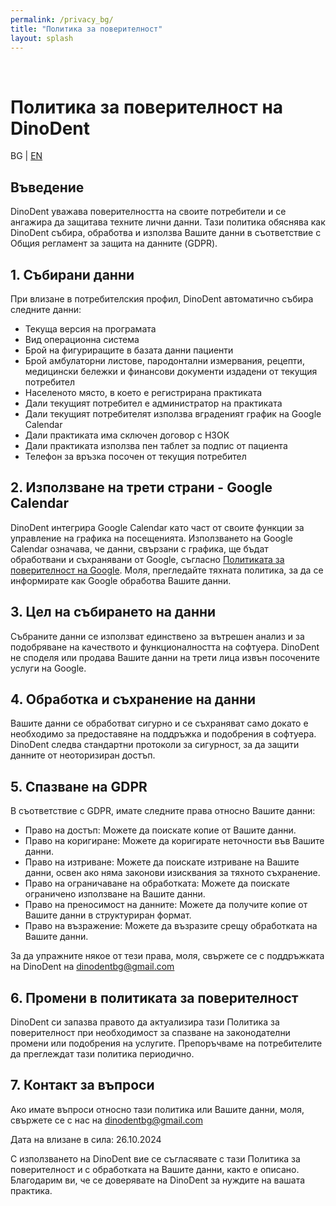 ```yaml
---
permalink: /privacy_bg/
title: "Политика за поверителност"
layout: splash
---
```

<br>



# Политика за поверителност на DinoDent 
BG | [EN](/privacy_en)


## Въведение

DinoDent уважава поверителността на своите потребители и се ангажира да защитава техните лични данни. Тази политика обяснява как DinoDent събира, обработва и използва Вашите данни в съответствие с Общия регламент за защита на данните (GDPR).

## 1. Събирани данни

При влизане в потребителския профил, DinoDent автоматично събира следните данни:

- Текуща версия на програмата
- Вид операционна система
- Брой на фигуриращите в базата данни пациенти
- Брой амбулаторни листове, пародонтални измервания, рецепти, медицински бележки и финансови документи издадени от текущия потребител
- Населеното място, в което е регистрирана практиката
- Дали текущият потребител е администратор на практиката
- Дали текущият потребителят използва вграденият график на Google Calendar
- Дали практиката има сключен договор с НЗОК
- Дали практиката използва пен таблет за подпис от пациента
- Телефон за връзка посочен от текущия потребител

## 2. Използване на трети страни - Google Calendar

DinoDent интегрира Google Calendar като част от своите функции за управление на графика на посещенията. Използването на Google Calendar означава, че данни, свързани с графика, ще бъдат обработвани и съхранявани от Google, съгласно [Политиката за поверителност на Google](https://policies.google.com/privacy?hl=bg). Моля, прегледайте тяхната политика, за да се информирате как Google обработва Вашите данни.

## 3. Цел на събирането на данни

Събраните данни се използват единствено за вътрешен анализ и за подобряване на качеството и функционалността на софтуера. DinoDent не споделя или продава Вашите данни на трети лица извън посочените услуги на Google.

## 4. Обработка и съхранение на данни

Вашите данни се обработват сигурно и се съхраняват само докато е необходимо за предоставяне на поддръжка и подобрения в софтуера. DinoDent следва стандартни протоколи за сигурност, за да защити данните от неоторизиран достъп.

## 5. Спазване на GDPR

В съответствие с GDPR, имате следните права относно Вашите данни:

- Право на достъп: Можете да поискате копие от Вашите данни.
- Право на коригиране: Можете да коригирате неточности във Вашите данни.
- Право на изтриване: Можете да поискате изтриване на Вашите данни, освен ако няма законови изисквания за тяхното съхранение.
- Право на ограничаване на обработката: Можете да поискате ограничено използване на Вашите данни.
- Право на преносимост на данните: Можете да получите копие от Вашите данни в структуриран формат.
- Право на възражение: Можете да възразите срещу обработката на Вашите данни.

За да упражните някое от тези права, моля, свържете се с поддръжката на DinoDent на [dinodentbg@gmail.com](mailto:dinodentbg@gmail.com)

## 6. Промени в политиката за поверителност

DinoDent си запазва правото да актуализира тази Политика за поверителност при необходимост за спазване на законодателни промени или подобрения на услугите. Препоръчваме на потребителите да преглеждат тази политика периодично.

## 7. Контакт за въпроси

Ако имате въпроси относно тази политика или Вашите данни, моля, свържете се с нас на [dinodentbg@gmail.com](mailto:dinodentbg@gmail.com)

Дата на влизане в сила: 26.10.2024

С използването на DinoDent вие се съгласявате с тази Политика за поверителност и с обработката на Вашите данни, както е описано. Благодарим ви, че се доверявате на DinoDent за нуждите на вашата практика.
